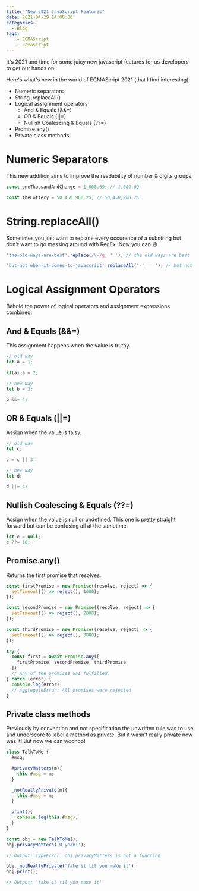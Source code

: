 ```yaml
---
title: "New 2021 JavaScript Features"
date: 2021-04-29 14:00:00
categories:
  - Blog
tags:
    - ECMAScript
    - JavaScript
---
```


It's 2021 and time for some juicy new javascript features for us developers to get our hands on.

Here's what's new in the world of ECMAScript 2021 (that I find interesting):

- Numeric separators
- String .replaceAll()
- Logical assignment operators
  - And & Equals (&&=)
  - OR & Equals (&#124;&#124;=)
  - Nullish Coalescing & Equals (??=)
- Promise.any()
- Private class methods

# Numeric Separators

This new addition aims to improve the readability of number & digits groups.

```javascript
const oneThousandAndChange = 1_000.69; // 1,000.69

const theLottery = 50_450_900.25; // 50,450,900.25
```

# String.replaceAll()

Sometimes you just want to replace every occurence of a substring but don't want to go messing around with RegEx. Now you can :smile:

```javascript
'the-old-ways-are-best'.replace(/\-/g, ' '); // the old ways are best

'but-not-when-it-comes-to-javascript'.replaceAll('-', ' '); // but not when it comes to javascript
```

# Logical Assignment Operators

Behold the power of logical operators and assignment expressions combined.

## And & Equals (&&=)

This assignment happens when the value is truthy.

```javascript
// old way
let a = 1;

if(a) a = 2;

// new way
let b = 3;

b &&= 4;
```

## OR & Equals (&#124;&#124;=)

Assign when the value is falsy.

```javascript
// old way
let c;

c = c || 3;

// new way
let d;

d ||= 4;
```

## Nullish Coalescing & Equals (??=)

Assign when the value is null or undefined. This one is pretty straight forward but can be confusing all at the sametime.

```javascript
let e = null;
e ??= 10;
```

## Promise.any()

Returns the first promise that resolves.

```javascript
const firstPromise = new Promise((resolve, reject) => {
  setTimeout(() => reject(), 1000);
});

const secondPromise = new Promise((resolve, reject) => {
  setTimeout(() => reject(), 2000);
});

const thirdPromise = new Promise((resolve, reject) => {
  setTimeout(() => reject(), 3000);
});

try {
  const first = await Promise.any([
    firstPromise, secondPromise, thirdPromise
  ]);
  // Any of the promises was fulfilled.
} catch (error) {
  console.log(error);
  // AggregateError: All promises were rejected
}
```

## Private class methods

Previously by convention and not specification the unwritten rule was to use and underscore to label a method as private. But it wasn't really private now was it! But now we can woohoo!

```javascript
class TalkToMe {
  #msg;

  #privacyMatters(m){
    this.#msg = m;
  }

  _notReallyPrivate(m){
    this.#msg = m;
  }

  print(){
    console.log(this.#msg);
  }
}

const obj = new TalkToMe();
obj.privacyMatters('O yeah!');

// Output: TypeError: obj.privacyMatters is not a function

obj._notReallyPrivate('fake it til you make it');
obj.print();

// Output: 'fake it til you make it'
```